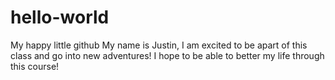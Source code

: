# hello-world
My happy little github
My name is Justin, 
I am excited to be apart of this class and go into new adventures!
I hope to be able to better my life through this course!
